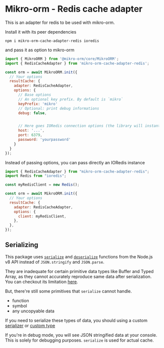 # Mikro-orm - Redis cache adapter

This is an adapter for redis to be used with mikro-orm.

Install it with its peer dependencies

```
npm i mikro-orm-cache-adapter-redis ioredis
```

and pass it as option to mikro-orm

```js
import { MikroORM } from '@mikro-orm/core/MikroORM';
import { RedisCacheAdapter } from 'mikro-orm-cache-adapter-redis';

const orm = await MikroORM.init({
  // Your options
  resultCache: {
    adapter: RedisCacheAdapter,
    options: {
      // Base options
      // An optional key prefix. By default is `mikro`
      keyPrefix: 'mikro'
      // Optional: print debug informations
      debug: false,


      // Here goes IORedis connection options (the library will instantiate the client)
      host: '...',
      port: 6379,
      password: 'yourpassword'
    }
  }
});
```

Instead of passing options, you can pass directly an IORedis instance

```js
import { RedisCacheAdapter } from "mikro-orm-cache-adapter-redis";
import Redis from "ioredis";

const myRedisClient = new Redis();

const orm = await MikroORM.init({
  // Your options
  resultCache: {
    adapter: RedisCacheAdapter,
    options: {
      client: myRedisClient,
    },
  },
});
```

## Serializing

This package uses [`serialize`](https://nodejs.org/api/v8.html#v8serializevalue) and [`deserialize`](https://nodejs.org/api/v8.html#v8deserializebuffer) functions from the Node.js v8 API instead of `JSON.stringify` and `JSON.parse`.

They are inadequate for certain primitive data types like Buffer and Typed Array, as they cannot accurately reproduce same data after serialization.
You can checkout its limitation [here](https://developer.mozilla.org/en-US/docs/Web/JavaScript/Reference/Global_Objects/JSON/stringify#description).

But, there're still some primitives that `serialize` cannot handle.

- function
- symbol
- any uncopyable data

If you need to serialize these types of data, you should using a custom [serializer](https://mikro-orm.io/docs/serializing#property-serializers) or [custom type](https://mikro-orm.io/docs/custom-types)

If you're in debug mode, you will see JSON stringified data at your console. This is solely for debugging purposes. `serialize` is used for actual cache.
